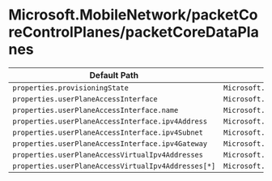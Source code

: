 # Microsoft.MobileNetwork/packetCoreControlPlanes/packetCoreDataPlanes

| Default Path | Alias |
|---|---|
| `properties.provisioningState` | `Microsoft.MobileNetwork/packetCoreControlPlanes/packetCoreDataPlanes/provisioningState` |
| `properties.userPlaneAccessInterface` | `Microsoft.MobileNetwork/packetCoreControlPlanes/packetCoreDataPlanes/userPlaneAccessInterface` |
| `properties.userPlaneAccessInterface.name` | `Microsoft.MobileNetwork/packetCoreControlPlanes/packetCoreDataPlanes/userPlaneAccessInterface.name` |
| `properties.userPlaneAccessInterface.ipv4Address` | `Microsoft.MobileNetwork/packetCoreControlPlanes/packetCoreDataPlanes/userPlaneAccessInterface.ipv4Address` |
| `properties.userPlaneAccessInterface.ipv4Subnet` | `Microsoft.MobileNetwork/packetCoreControlPlanes/packetCoreDataPlanes/userPlaneAccessInterface.ipv4Subnet` |
| `properties.userPlaneAccessInterface.ipv4Gateway` | `Microsoft.MobileNetwork/packetCoreControlPlanes/packetCoreDataPlanes/userPlaneAccessInterface.ipv4Gateway` |
| `properties.userPlaneAccessVirtualIpv4Addresses` | `Microsoft.MobileNetwork/packetCoreControlPlanes/packetCoreDataPlanes/userPlaneAccessVirtualIpv4Addresses` |
| `properties.userPlaneAccessVirtualIpv4Addresses[*]` | `Microsoft.MobileNetwork/packetCoreControlPlanes/packetCoreDataPlanes/userPlaneAccessVirtualIpv4Addresses[*]` |

